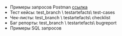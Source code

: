 - Примеры запросов Postman [ссылка](https://www.postman.com/kosmonaft80/workspace/test-task/collection/25290198-0d43cc1a-faf2-413b-bad3-8c481778a9f1?action=share&creator=25290198/)
- Тест кейсы: test_branch \ testartefacts\ test-cases
- Чек-листы: test_branch \ testartefacts\ checklist 
- Баг репорты: test_branch \ testartefacts\ bugreport
- Примеры SQL запросов
